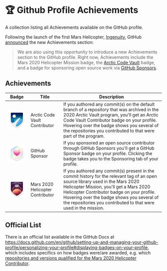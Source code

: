 # 🏆 Github Profile Achievements

A collection listing all Achievements available on the GitHub profile.

Following the launch of the first Mars Helicopter, [Ingenuity](https://en.wikipedia.org/wiki/Ingenuity_(helicopter)), GitHub [announced](https://github.blog/2021-04-19-open-source-goes-to-mars/) the new Achievements section:

> We are also using this opportunity to introduce a new Achievements section to the GitHub profile. Right now, Achievements include the Mars 2020 Helicopter Mission badge, the [Arctic Code Vault](https://archiveprogram.github.com/arctic-vault/) badge, and a badge for sponsoring open source work via [GitHub Sponsors](https://github.com/sponsors).

## Achievements

Badge | Title | Description
------------ | ------------- | -------------
![Arctic Code Vault Contributor Achievement Badge](https://github.com/lyushher/Github-Achievements/blob/main/images/badge-arctic-code-vault-small.png) |Arctic Code Vault Contributor | If you authored any commit(s) on the default branch of a repository that was archived in the 2020 Arctic Vault program, you'll get an Arctic Code Vault Contributor badge on your profile. Hovering over the badge shows you several of the repositories you contributed to that were part of the program.
![GitHub Sponsor Achievement Badge](https://github.com/lyushher/Github-Achievements/blob/main/images/badge-sponsors-small.png) |GitHub Sponsor | If you sponsored an open source contributor through GitHub Sponsors you'll get a GitHub Sponsor badge on your profile. Clicking the badge takes you to the Sponsoring tab of your profile.
![Mars 2020 Helicopter Contributor Achievement Badge](https://github.com/lyushher/Github-Achievements/blob/main/images/badge-mars-2020-small.png) |Mars 2020 Helicopter Contributor | If you authored any commit(s) present in the commit history for the relevant tag of an open source library used in the Mars 2020 Helicopter Mission, you'll get a Mars 2020 Helicopter Contributor badge on your profile. Hovering over the badge shows you several of the repositories you contributed to that were used in the mission.

## Official List

There is an official list available in the GitHub Docs at  
<https://docs.github.com/en/github/setting-up-and-managing-your-github-profile/personalizing-your-profile#displaying-badges-on-your-profile>,  
which includes specifics on how badges were/are awarded, e.g. which [repositories and versions qualified for the Mars 2020 Helicopter Contributor](https://docs.github.com/en/github/setting-up-and-managing-your-github-profile/personalizing-your-profile#list-of-qualifying-repositories-for-mars-2020-helicopter-contributor-badge).
